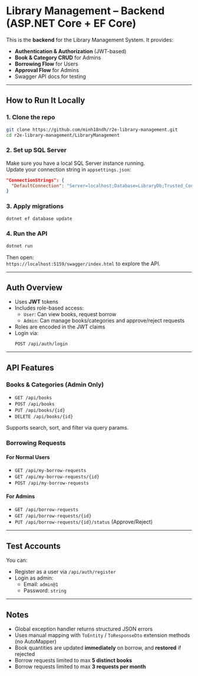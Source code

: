 # Library Management – Backend (ASP.NET Core + EF Core)

This is the **backend** for the Library Management System. It provides:

- **Authentication & Authorization** (JWT-based)
- **Book & Category CRUD** for Admins  
- **Borrowing Flow** for Users  
- **Approval Flow** for Admins  
- Swagger API docs for testing

---

## How to Run It Locally

### 1. Clone the repo

```bash
git clone https://github.com/minh18ndh/r2e-library-management.git
cd r2e-library-management/LibraryManagement
```

### 2. Set up SQL Server

Make sure you have a local SQL Server instance running.  
Update your connection string in `appsettings.json`:

```json
"ConnectionStrings": {
  "DefaultConnection": "Server=localhost;Database=LibraryDb;Trusted_Connection=True;TrustServerCertificate=True;"
}
```

### 3. Apply migrations

```bash
dotnet ef database update
```

### 4. Run the API

```bash
dotnet run
```

Then open:  
`https://localhost:5159/swagger/index.html` to explore the API.

---

## Auth Overview

- Uses **JWT** tokens
- Includes role-based access:
  - `User`: Can view books, request borrow
  - `Admin`: Can manage books/categories and approve/reject requests
- Roles are encoded in the JWT claims
- Login via:
  ```http
  POST /api/auth/login
  ```

---

## API Features

### Books & Categories (Admin Only)
- `GET /api/books`
- `POST /api/books`
- `PUT /api/books/{id}`
- `DELETE /api/books/{id}`

Supports search, sort, and filter via query params.

### Borrowing Requests
#### For Normal Users
- `GET /api/my-borrow-requests`
- `GET /api/my-borrow-requests/{id}`
- `POST /api/my-borrow-requests`

#### For Admins
- `GET /api/borrow-requests`
- `GET /api/borrow-requests/{id}`
- `PUT /api/borrow-requests/{id}/status` (Approve/Reject)

---

## Test Accounts

You can:
- Register as a user via `/api/auth/register`
- Login as admin:
  - Email: `admin@1`
  - Password: `string`

---

## Notes

- Global exception handler returns structured JSON errors
- Uses manual mapping with `ToEntity` / `ToResponseDto` extension methods (no AutoMapper)
- Book quantities are updated **immediately** on borrow, and **restored** if rejected
- Borrow requests limited to max **5 distinct books**
- Borrow requests limited to max **3 requests per month**
